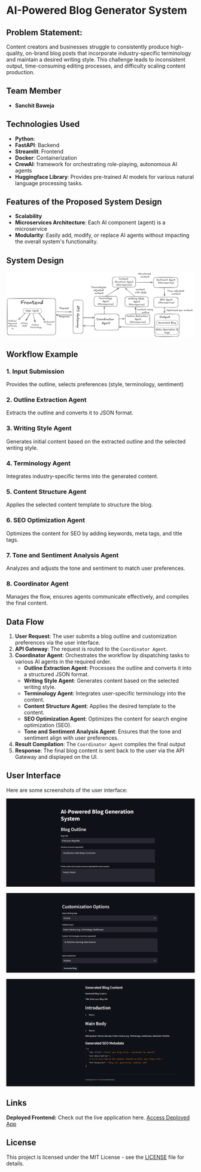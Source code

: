 # AI-Powered Blog Generator System

## Problem Statement:

Content creators and businesses struggle to consistently produce high-quality,
on-brand blog posts that incorporate industry-specific terminology and maintain a
desired writing style. This challenge leads to inconsistent output, time-consuming
editing processes, and difficulty scaling content production.

## Team Member
- **Sanchit Baweja**

## Technologies Used

- **Python**: 
- **FastAPI**: Backend 
- **Streamlit**: Frontend 
- **Docker**: Containerization 
- **CrewAI**:  framework for orchestrating role-playing, autonomous AI agents
- **Huggingface Library**: Provides pre-trained AI models for various natural language processing tasks.

## Features of the Proposed System Design

- **Scalability**
- **Microservices Architecture**: Each AI component (agent) is a microservice
- **Modularity**: Easily add, modify, or replace AI agents without impacting the overall system's functionality.

## System Design

![Screenshot 1](docs/systemdesign.png)

## Workflow Example

### 1. Input Submission
Provides the outline, selects preferences (style, terminology, sentiment)

### 2. Outline Extraction Agent
Extracts the outline and converts it to JSON format.

### 3. Writing Style Agent
Generates initial content based on the extracted outline and the selected writing style.

### 4. Terminology Agent
Integrates industry-specific terms into the generated content.

### 5. Content Structure Agent
Applies the selected content template to structure the blog.

### 6. SEO Optimization Agent
Optimizes the content for SEO by adding keywords, meta tags, and title tags.

### 7. Tone and Sentiment Analysis Agent
Analyzes and adjusts the tone and sentiment to match user preferences.

### 8. Coordinator Agent
Manages the flow, ensures agents communicate effectively, and compiles the final content.


## Data Flow

1. **User Request**: The user submits a blog outline and customization preferences via the user interface.
2. **API Gateway**: The request is routed to the `Coordinator Agent`.
3. **Coordinator Agent**: Orchestrates the workflow by dispatching tasks to various AI agents in the required order.
    - **Outline Extraction Agent**: Processes the outline and converts it into a structured JSON format.
    - **Writing Style Agent**: Generates content based on the selected writing style.
    - **Terminology Agent**: Integrates user-specific terminology into the content.
    - **Content Structure Agent**: Applies the desired template to the content.
    - **SEO Optimization Agent**: Optimizes the content for search engine optimization (SEO).
    - **Tone and Sentiment Analysis Agent**: Ensures that the tone and sentiment align with user preferences.
4. **Result Compilation**: The `Coordinator Agent` compiles the final output 
5. **Response**: The final blog content is sent back to the user via the API Gateway and displayed on the UI.


## User Interface

Here are some screenshots of the user interface:

![Screenshot 1](assets/outline.png)

![Screenshot 2](assets/customization.png)

![Screenshot 3](assets/blog.png)

## Links

**Deployed Frontend:** Check out the live application here. [Access Deployed App](https://bloggenerator0ai.streamlit.app/)



## License

This project is licensed under the MIT License - see the [LICENSE](LICENSE) file for details.
